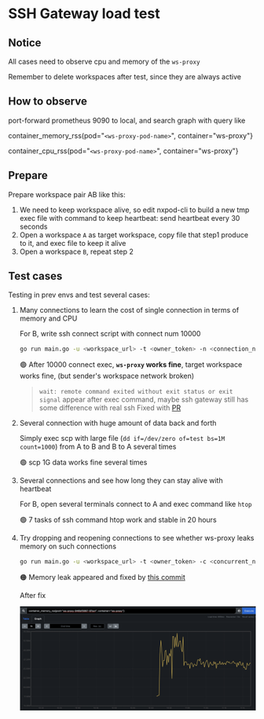 # SSH Gateway load test

## Notice

All cases need to observe cpu and memory of the `ws-proxy`

Remember to delete workspaces after test, since they are always active

## How to observe

port-forward prometheus 9090 to local, and search graph with query like

container_memory_rss(pod="`<ws-proxy-pod-name>`", container="ws-proxy"}

container_cpu_rss(pod="`<ws-proxy-pod-name>`", container="ws-proxy"}

## Prepare

Prepare workspace pair AB like this:

1. We need to keep workspace alive, so edit nxpod-cli to build a new tmp exec file with command to keep heartbeat: send heartbeat every 30 seconds
2. Open a workspace `A` as target workspace, copy file that step1 produce to it, and exec file to keep it alive
3. Open a workspace `B`, repeat step 2


## Test cases

Testing in prev envs and test several cases:

1. Many connections to learn the cost of single connection in terms of memory and CPU

    For B, write ssh connect script with connect num 10000

    ```sh
    go run main.go -u <workspace_url> -t <owner_token> -n <connection_num> lotconn
    ```

    🟢 After 10000 connect exec, **`ws-proxy` works fine**, target workspace works fine, (but sender's workspace network broken)
    > `wait: remote command exited without exit status or exit signal` appear after exec command, maybe ssh gateway still has some difference with real ssh
    > Fixed with [PR](https://github.com/khulnasoft/nxpod/pull/7772)

2. Several connection with huge amount of data back and forth

    Simply exec scp with large file (`dd if=/dev/zero of=test bs=1M count=1000`) from A to B and B to A several times

    🟢 scp 1G data works fine several times

3. Several connections and see how long they can stay alive with heartbeat

    For B, open several terminals connect to A and exec command like `htop`

    🟢 7 tasks of ssh command htop work and stable in 20 hours

4. Try dropping and reopening connections to see whether ws-proxy leaks memory on such connections

    ```sh
    go run main.go -u <workspace_url> -t <owner_token> -c <concurrent_num> reopen
    ```

    🟠 Memory leak appeared and fixed by [this commit](https://github.com/khulnasoft/nxpod/pull/7772/commits/e5c3defe2588774cf713b948f0dac35ef94350e9)

    After fix

    ![step4-wx-proxy-mem](./step4-ws-proxy-mem.png)



